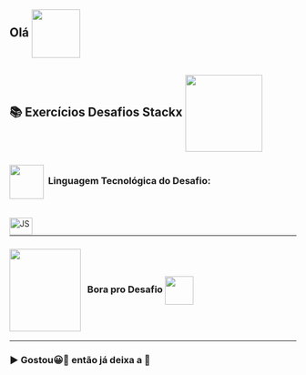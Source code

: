 ## Olá  <img src="https://media.giphy.com/media/l1J9sBOqBIvnafnUc/giphy.gif" align="center" width="85">


## 📚 Exercícios Desafios Stackx <img src="https://media.giphy.com/media/jdPMeyv9rn0hZHh8n9/giphy.gif" align="center" width="135">
 
 ### <img src="https://media.giphy.com/media/JO9WCVmDMbC0eLSlyV/giphy.gif" align="center" height="60" width="60"> &nbsp;Linguagem Tecnológica do Desafio:
 <br />
<img align="left" alt="JS" src="https://media.giphy.com/media/ln7z2eWriiQAllfVcn/giphy.gif" height="30" width="40">
<br />

***

###  <img src="https://media.giphy.com/media/LvNhZTkpuQyYBpI2Bo/giphy-downsized-large.gif" align="center" height="145" width="125"> &nbsp; Bora pro Desafio <img src="https://media.giphy.com/media/jnqUQYdH5l9CPiGtTw/giphy.gif" align="center" height="50" width="50">

***

### ▶ Gostou😀👀 então já deixa a 🌟
 

